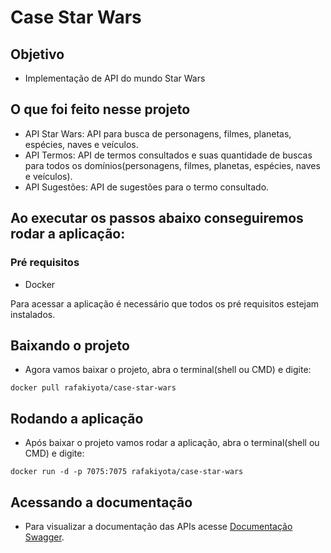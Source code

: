 # Case Star Wars

## Objetivo

* Implementação de API do mundo Star Wars

## O que foi feito nesse projeto

* API Star Wars: API para busca de personagens, filmes, planetas, espécies, naves e veículos.
* API Termos: API de termos consultados e suas quantidade de buscas para todos os domínios(personagens, filmes, planetas, espécies, naves e veículos).
* API Sugestões: API de sugestões para o termo consultado.

## Ao executar os passos abaixo conseguiremos rodar a aplicação:

### Pré requisitos

* Docker

Para acessar a aplicação é necessário que todos os pré requisitos estejam instalados.

## Baixando o projeto

* Agora vamos baixar o projeto, abra o terminal(shell ou CMD) e digite:

```
docker pull rafakiyota/case-star-wars
```

## Rodando a aplicação

* Após baixar o projeto vamos rodar a aplicação, abra o terminal(shell ou CMD) e digite:

```
docker run -d -p 7075:7075 rafakiyota/case-star-wars
```

## Acessando a documentação

* Para visualizar a documentação das APIs acesse [Documentação Swagger](http://localhost:7075/case-star-wars/swagger-ui/).
